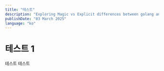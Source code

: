 ```yaml
---
title: "테스트"
description: "Exploring Magic vs Explicit differences between golang and java"
publishDate: "03 March 2025"
language: "ko"
---
```


# 테스트 1

테스트 테스트
